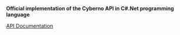 **Official implementation of the Cyberno API in C#.Net programming language**

[API Documentation](https://multiscannerdemo.cyberno.ir/docs_en)


